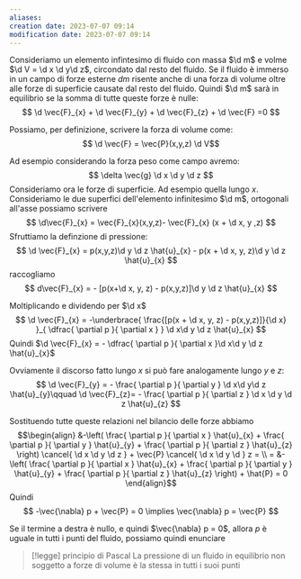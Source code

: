 ```yaml
---
aliases: 
creation date: 2023-07-07 09:14
modification date: 2023-07-07 09:14
---
```


Consideriamo un elemento infintesimo di fluido con massa $\d m$ e volme $\d V = \d x \d y\d z$, circondato dal resto del fluido.
Se il fluido è immerso in un campo di forze esterne $d m$ risente anche di una forza di volume oltre alle forze di superficie causate dal resto del fluido.
Quindi $\d m$ sarà in equilibrio se la somma di tutte queste forze è nulle:
$$ \d \vec{F}_{x} + \d \vec{F}_{y} + \d \vec{F}_{z} + \d \vec{F} =0 $$

Possiamo, per definizione, scrivere la forza di volume come:
$$ \d \vec{F} = \vec{P}(x,y,z) \d V$$

Ad esempio considerando la forza peso come campo avremo:
$$ \delta  \vec{g} \d x \d y \d z $$
Consideriamo ora le forze di superficie. Ad esempio quella lungo $x$. Consideriamo le due superfici dell'elemento infinitesimo $\d m$, ortogonali all'asse possiamo scrivere
$$ \d\vec{F}_{x} = \vec{F}_{x}(x,y,z)- \vec{F}_{x} (x + \d x, y ,z) $$
Sfruttiamo la definzione di pressione:
$$ \d \vec{F}_{x} = p(x,y,z)\d y \d z \hat{u}_{x} - p(x + \d x, y, z)\d y \d z \hat{u}_{x} $$
raccogliamo
$$ d\vec{F}_{x} = - [p(x+\d x, y, z) - p(x,y,z)]\d y \d z \hat{u}_{x} $$

Moltiplicando e dividendo per $\d x$
$$ \d \vec{F}_{x} = -\underbrace{  \frac{[p(x + \d x, y, z) - p(x,y,z)]}{\d x} }_{ \dfrac{ \partial p }{ \partial x }  } \d x\d y \d z \hat{u}_{x} $$
Quindi $\d \vec{F}_{x} = - \dfrac{ \partial p }{ \partial x }\d x\d y \d z \hat{u}_{x}$

Ovviamente il discorso fatto lungo $x$ si può fare analogamente lungo $y$ e $z$:
$$ \d \vec{F}_{y} = - \frac{ \partial p }{ \partial y } \d x\d y\d z \hat{u}_{y}\qquad \d \vec{F}_{z}= - \frac{ \partial p }{ \partial z } \d x \d y \d z \hat{u}_{z} $$

Sostituendo tutte queste relazioni nel bilancio delle forze abbiamo
$$\begin{align}
 &-\left( \frac{ \partial p }{ \partial x } \hat{u}_{x} + \frac{ \partial p }{ \partial y } \hat{u}_{y} + \frac{ \partial p }{ \partial z } \hat{u}_{z} \right) \cancel{ \d x \d y \d z } + \vec{P} \cancel{ \d x \d y \d } z = \\
= &- \left( \frac{ \partial p }{ \partial x } \hat{u}_{x} + \frac{ \partial p }{ \partial y } \hat{u}_{y} + \frac{ \partial p }{ \partial z } \hat{u}_{z}  \right) +  \hat{P} = 0
\end{align}$$
Quindi
$$ -\vec{\nabla} p + \vec{P} = 0 \implies \vec{\nabla} p = \vec{P} $$

Se il termine a destra è nullo, e quindi $\vec{\nabla} p = 0$, allora $p$ è uguale in tutti i punti del fluido, possiamo quindi enunciare

>[!legge] principio di Pascal
>La pressione di un fluido in equilibrio non soggetto a forze di volume è la stessa in tutti i suoi punti